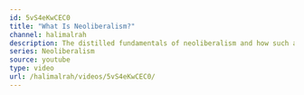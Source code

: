 ```yaml
---
id: 5vS4eKwCEC0
title: "What Is Neoliberalism?"
channel: halimalrah
description: The distilled fundamentals of neoliberalism and how such an ideology manifests itself in policy.
series: Neoliberalism
source: youtube
type: video
url: /halimalrah/videos/5vS4eKwCEC0/
---
```

